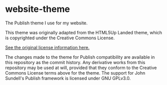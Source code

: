 # website-theme
The Publish theme I use for my website.

This theme was originally adapted from the HTML5Up Landed theme, which is copyrighted under the Creative Commons License.

[See the original license information here.](https://creativecommons.org/licenses/by/3.0/)

The changes made to the theme for Publish compatibility are available in this repository as the commit history. Any derivative works from this repository may be used at will, provided that they conform to the Creative Commons License terms above for the theme. The support for John Sundell's Publish framework is licensed under GNU GPLv3.0.
